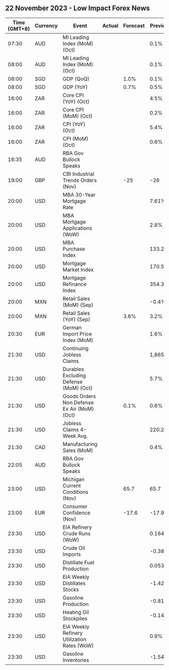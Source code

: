 ## 22 November 2023 - Low Impact Forex News

| Time (GMT+8) | Currency | Event | Actual | Forecast | Previous |
|------|----------|-------|--------|----------|----------|
| 07:30 | AUD | MI Leading Index (MoM) (Oct) |  |  | 0.1% |
| 08:00 | AUD | MI Leading Index (MoM) (Oct) |  |  | 0.1% |
| 08:00 | SGD | GDP (QoQ) |  | 1.0% | 0.1% |
| 08:00 | SGD | GDP (YoY) |  | 0.7% | 0.5% |
| 16:00 | ZAR | Core CPI (YoY) (Oct) |  |  | 4.5% |
| 16:00 | ZAR | Core CPI (MoM) (Oct) |  |  | 0.2% |
| 16:00 | ZAR | CPI (YoY) (Oct) |  |  | 5.4% |
| 16:00 | ZAR | CPI (MoM) (Oct) |  |  | 0.6% |
| 16:35 | AUD | RBA Gov Bullock Speaks |  |  |  |
| 19:00 | GBP | CBI Industrial Trends Orders (Nov) |  | -25 | -26 |
| 20:00 | USD | MBA 30-Year Mortgage Rate |  |  | 7.61% |
| 20:00 | USD | MBA Mortgage Applications (WoW) |  |  | 2.8% |
| 20:00 | USD | MBA Purchase Index |  |  | 133.2 |
| 20:00 | USD | Mortgage Market Index |  |  | 170.5 |
| 20:00 | USD | Mortgage Refinance Index |  |  | 354.3 |
| 20:00 | MXN | Retail Sales (MoM) (Sep) |  |  | -0.4% |
| 20:00 | MXN | Retail Sales (YoY) (Sep) |  | 3.6% | 3.2% |
| 20:30 | EUR | German Import Price Index (MoM) |  |  | 1.6% |
| 21:30 | USD | Continuing Jobless Claims |  |  | 1,865K |
| 21:30 | USD | Durables Excluding Defense (MoM) (Oct) |  |  | 5.7% |
| 21:30 | USD | Goods Orders Non Defense Ex Air (MoM) (Oct) |  | 0.1% | 0.6% |
| 21:30 | USD | Jobless Claims 4-Week Avg. |  |  | 220.25K |
| 21:30 | CAD | Manufacturing Sales (MoM) |  |  | 0.4% |
| 22:05 | AUD | RBA Gov Bullock Speaks |  |  |  |
| 23:00 | USD | Michigan Current Conditions (Nov) |  | 65.7 | 65.7 |
| 23:00 | EUR | Consumer Confidence (Nov) |  | -17.6 | -17.9 |
| 23:30 | USD | EIA Refinery Crude Runs (WoW) |  |  | 0.164M |
| 23:30 | USD | Crude Oil Imports |  |  | -0.385M |
| 23:30 | USD | Distillate Fuel Production |  |  | 0.053M |
| 23:30 | USD | EIA Weekly Distillates Stocks |  |  | -1.422M |
| 23:30 | USD | Gasoline Production |  |  | -0.813M |
| 23:30 | USD | Heating Oil Stockpiles |  |  | -0.148M |
| 23:30 | USD | EIA Weekly Refinery Utilization Rates (WoW) |  |  | 0.9% |
| 23:30 | USD | Gasoline Inventories |  |  | -1.540M |
